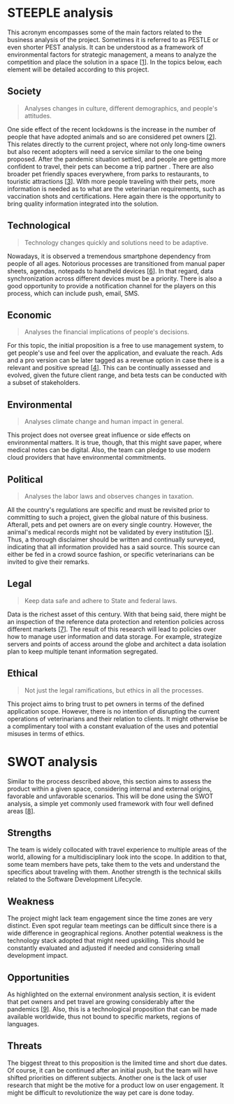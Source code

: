 # STEEPLE analysis

This acronym encompasses some of the main factors related to the business analysis of the project. Sometimes it is referred to as PESTLE or even shorter PEST analysis. It can be understood as a framework of environmental factors for strategic management, a means to analyze the competition and place the solution in a space [[1]]. In the topics below, each element will be detailed according to this project.

## Society
> Analyses changes in culture, different demographics, and people's attitudes.

One side effect of the recent lockdowns is the increase in the number of people that have adopted animals and so are considered pet owners [[2]]. This relates directly to the current project, where not only long-time owners but also recent adopters will need a service similar to the one being proposed.
After the pandemic situation settled, and people are getting more confident to travel, their pets can become a trip partner . There are also broader pet friendly spaces everywhere, from parks to restaurants, to touristic attractions [[3]]. With more people traveling with their pets, more information is needed as to what are the veterinarian requirements, such as vaccination shots and certifications. Here again there is the opportunity to bring quality information integrated into the solution.

## Technological
> Technology changes quickly and solutions need to be adaptive.

Nowadays, it is observed a tremendous smartphone dependency from people of all ages. Notorious processes are transitioned from manual paper sheets, agendas, notepads to handheld devices [[6]]. In that regard, data synchronization across different devices must be a priority.
There is also a good opportunity to provide a notification channel for the players on this process, which can include push, email, SMS.

## Economic
> Analyses the financial implications of people's decisions.

For this topic, the initial proposition is a free to use management system, to get people's use and feel over the application, and evaluate the reach. Ads and a pro version can be later tagged as a revenue option in case there is a relevant and positive spread [[4]].
This can be continually assessed and evolved, given the future client range, and beta tests can be conducted with a subset of stakeholders.

## Environmental
> Analyses climate change and human impact in general.

This project does not oversee great influence or side effects on environmental matters. It is true, though, that this might save paper, where medical notes can be digital. Also, the team can pledge to use modern cloud providers that have environmental commitments.

## Political
> Analyses the labor laws and observes changes in taxation.

All the country's regulations are specific and must be revisited prior to committing to such a project, given the global nature of this business. Afterall, pets and pet owners are on every single country. However, the animal's medical records might not be validated by every institution [[5]].
Thus, a thorough disclaimer should be written and continually surveyed, indicating that all information provided has a said source. This source can either be fed in a crowd source fashion, or specific veterinarians can be invited to give their remarks.

## Legal
> Keep data safe and adhere to State and federal laws.

Data is the richest asset of this century. With that being said, there might be an inspection of the reference data protection and retention policies across different markets [[7]]. The result of this research will lead to policies over how to manage user information and data storage.
For example, strategize servers and points of access around the globe and architect a data isolation plan to keep multiple tenant information segregated.

## Ethical
> Not just the legal ramifications, but ethics in all the processes.

This project aims to bring trust to pet owners in terms of the defined application scope. However, there is no intention of disrupting the current operations of veterinarians and their relation to clients. It might otherwise be a complimentary tool with a constant evaluation of the uses and potential misuses in terms of ethics.

# SWOT analysis

Similar to the process described above, this section aims to assess the product within a given space, considering internal and external origins, favorable and unfavorable scenarios. This will be done using the SWOT analysis, a simple yet commonly used framework with four well defined areas [[8]].

## Strengths

The team is widely collocated with travel experience to multiple areas of the world, allowing for a multidisciplinary look into the scope.
In addition to that, some team members have pets, take them to the vets and understand the specifics about traveling with them.
Another strength is the technical skills related to the Software Development Lifecycle.

## Weakness

The project might lack team engagement since the time zones are very distinct. Even spot regular team meetings can be difficult since there is a wide difference in geographical regions.
Another potential weakness is the technology stack adopted that might need upskilling. This should be constantly evaluated and adjusted if needed and considering small development impact.

## Opportunities

As highlighted on the external environment analysis section, it is evident that pet owners and pet travel are growing considerably after the pandemics [[9]].
Also, this is a technological proposition that can be made available worldwide, thus not bound to specific markets, regions of languages.

## Threats

The biggest threat to this proposition is the limited time and short due dates. Of course, it can be continued after an initial push, but the team will have shifted priorities on different subjects.
Another one is the lack of user research that might be the motive for a product low on user engagement. It might be difficult to revolutionize the way pet care is done today.

[1]: https://pestleanalysis.com/what-is-pestle-analysis "PestleAnalysis (2011). What is PESTLE Analysis? An Important Business Analysis Tool. Available at: https://pestleanalysis.com/what-is-pestle-analysis"
[2]: https://www.frontiersin.org/articles/10.3389/fvets.2021.647308/full "Sec. Veterinary Humanities and Social Sciences (2021). Did the COVID-19 Pandemic Spark a Public Interest in Pet Adoption? Available at: https://www.frontiersin.org/articles/10.3389/fvets.2021.647308/full"
[3]: https://www.costar.com/article/2055122337/pandemic-pups-lead-to-increased-pet-travel-in-summer-months "Trevor Simpson (2022). Pandemic Pups Lead to Increased Pet Travel in Summer Months. Available at: https://www.costar.com/article/2055122337/pandemic-pups-lead-to-increased-pet-travel-in-summer-months"
[4]: https://www.mobileaction.co/blog/app-business/app-revenue-models "Mobile Action Team (2019). 8 Proven App Revenue Models for Your Mobile App. Available at: https://www.mobileaction.co/blog/app-business/app-revenue-models"
[5]: https://www.healthforanimals.org/resources/newsletter/articles/how-lockdown-has-improved-our-relationship-with-pets "HealthforAnimals (2020). How lockdown has improved our relationship with pets. Available at: https://www.healthforanimals.org/resources/newsletter/articles/how-lockdown-has-improved-our-relationship-with-pets"
[6]: https://www.sciencedirect.com/science/article/pii/S2451958821000567 "Sarah Fryman (2020). Measuring smartphone dependency and exploration of consequences and comorbidities. Available at: https://www.sciencedirect.com/science/article/pii/S2451958821000567"
[7]: https://atlan.com/data-management-101/?ref=/data-governance-vs-data-management "Atlan (2020). Data Management 101: Four Things Every Human of Data Should Know. Available at: https://atlan.com/data-management-101/?ref=/data-governance-vs-data-management"
[8]: https://sites.unicef.org/knowledge-exchange/files/SWOT_and_PESTEL_production.pdf "Eric Mullerbeck (2015). SWOT AND PESTEL Understanding your external and internal context for better planning
and decision-making. Available at: https://sites.unicef.org/knowledge-exchange/files/SWOT_and_PESTEL_production.pdf"
[9]: https://www.ncbi.nlm.nih.gov/pmc/articles/PMC9761863 "J Vet Behav (2022). Pets and their owners during the first COVID-19 lockdown period: Perceived changes in routines and emotions – An exploratory study. Available at: https://www.ncbi.nlm.nih.gov/pmc/articles/PMC9761863"
